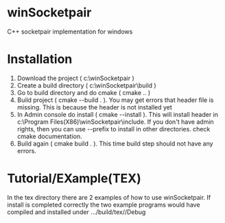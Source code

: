 # winSocketpair
C++ socketpair implementation for windows

# Installation
1. Download the project ( c:\winSocketpair )
2. Create a build directory ( c:\winSocketpair\build )
3. Go to build directory and do cmake ( cmake .. )
4. Build project ( cmake --build . ). You may get errors that header file is missing. This is because the header is not installed yet
5. In Admin console do install ( cmake --install ). This will install header in c:\Program Files(X86)\winSocketpair\include. If you don't have admin rights, then you can use --prefix to install in other directories. check cmake documentation.
6. Build again ( cmake build . ). This time build step should not have any errors.
    
# Tutorial/EXample(TEX)
In the tex directory there are 2 examples of how to use winSocketpair. If install is completed correctly the two example programs would have compiled and installed under .../build/tex/<example>/Debug
